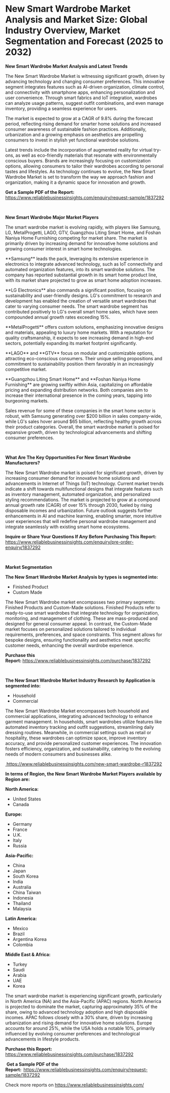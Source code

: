 <p><h1>New Smart Wardrobe Market Analysis and Market Size: Global Industry Overview, Market Segmentation and Forecast (2025 to 2032)</h1></p><p><strong>New Smart Wardrobe Market Analysis and Latest Trends</strong></p>
<p><p>The New Smart Wardrobe Market is witnessing significant growth, driven by advancing technology and changing consumer preferences. This innovative segment integrates features such as AI-driven organization, climate control, and connectivity with smartphone apps, enhancing personalization and user convenience. Through smart fabrics and IoT integration, wardrobes can analyze usage patterns, suggest outfit combinations, and even manage inventory, providing a seamless experience for users.</p><p>The market is expected to grow at a CAGR of 9.8% during the forecast period, reflecting rising demand for smarter home solutions and increased consumer awareness of sustainable fashion practices. Additionally, urbanization and a growing emphasis on aesthetics are propelling consumers to invest in stylish yet functional wardrobe solutions. </p><p>Latest trends include the incorporation of augmented reality for virtual try-ons, as well as eco-friendly materials that resonate with environmentally conscious buyers. Brands are increasingly focusing on customization options, allowing consumers to tailor their wardrobes according to personal tastes and lifestyles. As technology continues to evolve, the New Smart Wardrobe Market is set to transform the way we approach fashion and organization, making it a dynamic space for innovation and growth.</p></p>
<p><strong>Get a Sample PDF of the Report:&nbsp;</strong> <a href="https://www.reliablebusinessinsights.com/enquiry/request-sample/1837292?utm_campaign=39&utm_medium=2&utm_source=Github&utm_content=ia&utm_term=10022025&utm_id=new-smart-wardrobe">https://www.reliablebusinessinsights.com/enquiry/request-sample/1837292</a></p>
<p>&nbsp;</p>
<p><strong>New Smart Wardrobe Major Market Players</strong></p>
<p><p>The smart wardrobe market is evolving rapidly, with players like Samsung, LG, MetalProgetti, LAGO, GTV, Guangzhou Liting Smart Home, and Foshan Naniya Home Furnishing competing for market share. The market is primarily driven by increasing demand for innovative home solutions and growing consumer interest in smart home technologies.</p><p>**Samsung** leads the pack, leveraging its extensive experience in electronics to integrate advanced technology, such as IoT connectivity and automated organization features, into its smart wardrobe solutions. The company has reported substantial growth in its smart home product line, with its market share projected to grow as smart home adoption increases.</p><p>**LG Electronics** also commands a significant position, focusing on sustainability and user-friendly designs. LG's commitment to research and development has enabled the creation of versatile smart wardrobes that cater to varying consumer needs. The smart wardrobe segment has contributed positively to LG's overall smart home sales, which have seen compounded annual growth rates exceeding 15%.</p><p>**MetalProgetti** offers custom solutions, emphasizing innovative designs and materials, appealing to luxury home markets. With a reputation for quality craftsmanship, it expects to see increasing demand in high-end sectors, potentially expanding its market footprint significantly.</p><p>**LAGO** and **GTV** focus on modular and customizable options, attracting eco-conscious consumers. Their unique selling propositions and commitment to sustainability position them favorably in an increasingly competitive market.</p><p>**Guangzhou Liting Smart Home** and **Foshan Naniya Home Furnishing** are growing swiftly within Asia, capitalizing on affordable pricing and expanding distribution networks. Both companies aim to increase their international presence in the coming years, tapping into burgeoning markets.</p><p>Sales revenue for some of these companies in the smart home sector is robust, with Samsung generating over $200 billion in sales company-wide, while LG's sales hover around $65 billion, reflecting healthy growth across their product categories. Overall, the smart wardrobe market is poised for expansive growth, driven by technological advancements and shifting consumer preferences.</p></p>
<p>&nbsp;</p>
<p><strong>What Are The Key Opportunities For New Smart Wardrobe Manufacturers?</strong></p>
<p><p>The New Smart Wardrobe market is poised for significant growth, driven by increasing consumer demand for innovative home solutions and advancements in Internet of Things (IoT) technology. Current market trends indicate a shift towards multifunctional designs that integrate features such as inventory management, automated organization, and personalized styling recommendations. The market is projected to grow at a compound annual growth rate (CAGR) of over 15% through 2030, fueled by rising disposable incomes and urbanization. Future outlook suggests further enhancements in AI and machine learning, enabling smarter, more intuitive user experiences that will redefine personal wardrobe management and integrate seamlessly with existing smart home ecosystems.</p></p>
<p><strong>Inquire or Share Your Questions If Any Before Purchasing This Report:</strong> <a href="https://www.reliablebusinessinsights.com/enquiry/pre-order-enquiry/1837292?utm_campaign=39&utm_medium=2&utm_source=Github&utm_content=ia&utm_term=10022025&utm_id=new-smart-wardrobe">https://www.reliablebusinessinsights.com/enquiry/pre-order-enquiry/1837292</a></p>
<p>&nbsp;</p>
<p><strong>Market Segmentation</strong></p>
<p><strong>The New Smart Wardrobe Market Analysis by types is segmented into:</strong></p>
<p><ul><li>Finished Product</li><li>Custom Made</li></ul></p>
<p><p>The New Smart Wardrobe market encompasses two primary segments: Finished Products and Custom-Made solutions. Finished Products refer to ready-to-use smart wardrobes that integrate technology for organization, monitoring, and management of clothing. These are mass-produced and designed for general consumer appeal. In contrast, the Custom-Made market focuses on personalized solutions tailored to individual requirements, preferences, and space constraints. This segment allows for bespoke designs, ensuring functionality and aesthetics meet specific customer needs, enhancing the overall wardrobe experience.</p></p>
<p><strong>Purchase this Report:&nbsp;</strong><a href="https://www.reliablebusinessinsights.com/purchase/1837292?utm_campaign=39&utm_medium=2&utm_source=Github&utm_content=ia&utm_term=10022025&utm_id=new-smart-wardrobe">https://www.reliablebusinessinsights.com/purchase/1837292</a></p>
<p>&nbsp;</p>
<p><strong>The New Smart Wardrobe Market Industry Research by Application is segmented into:</strong></p>
<p><ul><li>Household</li><li>Commercial</li></ul></p>
<p><p>The New Smart Wardrobe Market encompasses both household and commercial applications, integrating advanced technology to enhance garment management. In households, smart wardrobes utilize features like automated inventory tracking and outfit suggestions, streamlining daily dressing routines. Meanwhile, in commercial settings such as retail or hospitality, these wardrobes can optimize space, improve inventory accuracy, and provide personalized customer experiences. The innovation fosters efficiency, organization, and sustainability, catering to the evolving needs of modern consumers and businesses alike.</p></p>
<p><a href="https://www.reliablebusinessinsights.com/new-smart-wardrobe-r1837292?utm_campaign=39&utm_medium=2&utm_source=Github&utm_content=ia&utm_term=10022025&utm_id=new-smart-wardrobe">&nbsp;https://www.reliablebusinessinsights.com/new-smart-wardrobe-r1837292</a></p>
<p><strong>In terms of Region, the New Smart Wardrobe Market Players available by Region are:</strong></p>
<p>
    <p> <strong> North America: </strong>
        <ul>
            <li>United States</li>
            <li>Canada</li>
        </ul>
        </p> 
    <p> <strong> Europe: </strong>
        <ul>
            <li>Germany</li>
            <li>France</li>
            <li>U.K.</li>
            <li>Italy</li>
            <li>Russia</li>
        </ul>
        </p> 
    <p> <strong> Asia-Pacific: </strong>
        <ul>
            <li>China</li>
            <li>Japan</li>
            <li>South Korea</li>
            <li>India</li>
            <li>Australia</li>
            <li>China Taiwan</li>
            <li>Indonesia</li>
            <li>Thailand</li>
            <li>Malaysia</li>
        </ul>
        </p> 
    <p> <strong> Latin America: </strong>
        <ul>
            <li>Mexico</li>
            <li>Brazil</li>
            <li>Argentina Korea</li>
            <li>Colombia</li>
        </ul>
        </p> 
    <p> <strong> Middle East & Africa: </strong>
        <ul>
            <li>Turkey</li>
            <li>Saudi</li>
            <li>Arabia</li>
            <li>UAE</li>
            <li>Korea</li>
        </ul>
    </p>
    </p>
<p><p>The smart wardrobe market is experiencing significant growth, particularly in North America (NA) and the Asia-Pacific (APAC) regions. North America is projected to dominate the market, capturing approximately 35% of the share, owing to advanced technology adoption and high disposable incomes. APAC follows closely with a 30% share, driven by increasing urbanization and rising demand for innovative home solutions. Europe accounts for around 25%, while the USA holds a notable 10%, primarily influenced by evolving consumer preferences and technological advancements in lifestyle products.</p></p>
<p><strong>Purchase this Report: </strong><a href="https://www.reliablebusinessinsights.com/purchase/1837292?utm_campaign=39&utm_medium=2&utm_source=Github&utm_content=ia&utm_term=10022025&utm_id=new-smart-wardrobe">https://www.reliablebusinessinsights.com/purchase/1837292</a></p>
<p>&nbsp;<strong>Get a Sample PDF of the Report:&nbsp;&nbsp;</strong><a href="https://www.reliablebusinessinsights.com/enquiry/request-sample/1837292?utm_campaign=39&utm_medium=2&utm_source=Github&utm_content=ia&utm_term=10022025&utm_id=new-smart-wardrobe">https://www.reliablebusinessinsights.com/enquiry/request-sample/1837292</a></p>
<p><strong></strong></p>
<p>Check more reports on <a href="https://www.reliablebusinessinsights.com/?utm_campaign=39&utm_medium=2&utm_source=Github&utm_content=ia&utm_term=10022025&utm_id=new-smart-wardrobe">https://www.reliablebusinessinsights.com/</a></p>